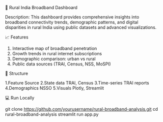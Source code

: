 🚀 Rural India Broadband Dashboard

Description:
This dashboard provides comprehensive insights into broadband connectivity trends, demographic patterns, and digital disparities in rural India using public datasets and advanced visualizations.

📈 Features

1. Interactive map of broadband penetration
2. Growth trends in rural internet subscriptions
3. Demographic comparison: urban vs rural
4. Public data sources (TRAI, Census, NSS, MoSPI)

📁 Structure

1.Feature	Source
2.State data	TRAI, Census
3.Time-series	TRAI reports
4.Demographics	NSSO
5.Visuals	Plotly, Streamlit

💻 Run Locally

git clone https://github.com/yourusername/rural-broadband-analysis.git
cd rural-broadband-analysis
streamlit run app.py
